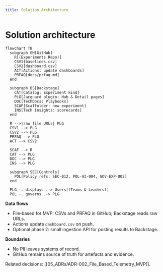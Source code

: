 ```yaml
---
title: Solution Architecture
---
```


# Solution architecture

```mermaid
flowchart TB
  subgraph GH[GitHub]
    R[(Experiments Repo)]
    CSV1[baselines.csv]
    CSV2[dashboard.csv]
    ACT[Actions: update dashboards]
    PRFAQ[docs/prfaq.md]
  end

  subgraph BS[Backstage]
    CAT[Catalog: Experiment kind]
    PLG[Jacquard plugin: Hub & Detail pages]
    DOC[TechDocs: Playbooks]
    SCAF[Scaffolder: new experiment]
    INS[Tech Insights: scorecards]
  end

  R -->|raw file URLs| PLG
  CSV1 --> PLG
  CSV2 --> PLG
  PRFAQ --> PLG
  ACT --> CSV2

  SCAF --> R
  CAT --> PLG
  DOC --> PLG
  INS --> PLG

  subgraph SEC[Controls]
    POL[Policy refs: SEC-012, POL-AI-004, GOV-EXP-002]
  end

  PLG -. displays .-> Users[(Teams & Leaders)]
  POL -. governs .-> PLG
```

**Data flows**
- File‑based for MVP: CSVs and PRFAQ in GitHub; Backstage reads raw URLs.
- Actions update `dashboard.csv` on push.
- Optional phase 2: small ingestion API for posting results to Backstage.

**Boundaries**
- No PII leaves systems of record.
- GitHub remains source of truth for artefacts and evidence.

Related decisions: [[05_ADRs/ADR-002_File_Based_Telemetry_MVP]].
